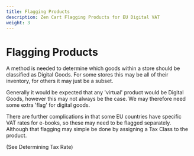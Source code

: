 ```yaml
---
title: Flagging Products
description: Zen Cart Flagging Products for EU Digital VAT
weight: 3
---
```


Flagging Products
============
A method is needed to determine which goods within a store should be classified as Digital Goods. For some stores this may be all of their inventory, for others it may just be a subset.

Generally it would be expected that any 'virtual' product would be Digital Goods, however this may not always be the case. We may therefore need some extra 'flag' for digital goods.

There are further complications in that some EU countries have specific VAT rates for e-books, so these may need to be flagged separately. Although that flagging may simple be done by assigning a Tax Class to the product.

(See Determining Tax Rate)
